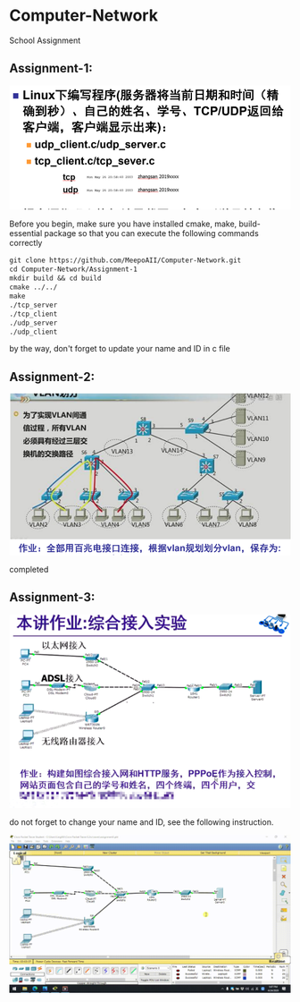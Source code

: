 # Computer-Network
School Assignment
  
  
## Assignment-1:
![image](https://github.com/MeepoAII/Computer-Network/blob/master/images/assignment1.png)  
 
   
   

Before you begin, make sure you have installed cmake, make, build-essential package so that you can execute the following commands correctly


```
git clone https://github.com/MeepoAII/Computer-Network.git 
cd Computer-Network/Assignment-1 
mkdir build && cd build
cmake ../../
make
./tcp_server
./tcp_client
./udp_server
./udp_client
```

by the way, don't forget to update your name and ID in c file
  
    
    

## Assignment-2:
![image](https://github.com/MeepoAII/Computer-Network/blob/master/images/assignment2.png)  
  
  
completed  
  
    
    

## Assignment-3:
![image](https://github.com/MeepoAII/Computer-Network/blob/master/images/assignment3.png)  
  
    
    
do not forget to change your name and ID, see the following instruction.  

![image](https://github.com/MeepoAII/Computer-Network/blob/master/images/instruction.gif)
